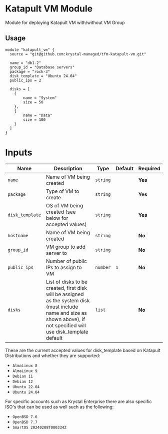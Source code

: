 # Katapult VM Module
Module for deploying Katapult VM with/without VM Group

## Usage

```hcl
module "katapult_vm" {
  source = "git@github.com:krystal-managed/tfm-katapult-vm.git"

  name = "db1-2"
  group_id = "Database servers"
  package = "rock-3"
  disk_template = "Ubuntu 24.04"
  public_ips = 2

  disks = [
    {
        name = "System"
        size = 50
    },
    {
        name = "Data"
        size = 100
    }
  ]
}
```
# Inputs

| Name            | Description                                                  | Type          | Default | Required |
|-----------------|--------------------------------------------------------------|---------------|---------|----------|
| `name`          | Name of VM being created                                     | `string`      |         | **Yes**  |
| `package`       | Type of VM to create                                         | `string`      |         | **Yes**  |
| `disk_template` | OS of VM being created (see below for accepted values)       | `string`      |         | **Yes**  |
| `hostname`      | Name of VM being created                                     | `string`      |         | **No**   |
| `group_id`      | VM group to add server to                                    | `string`      |         | **No**   |
| `public_ips`    | Number of public IPs to assign to VM                         | `number`      | `1`     | **No**   |
| `disks`         | List of disks to be created, first disk will be assigned as the system disk (must include name and size as shown above), if not specified will use disk_template default | `list`  |      | **No**       |

These are the current accepted values for disk_template based on Katapult Distributions and whether they are supported:
- `AlmaLinux 8`
- `AlmaLinux 9`
- `Debian 11`
- `Debian 12`
- `Ubuntu 22.04`
- `Ubuntu 24.04`

For specific accounts such as Krystal Enterprise there are also specific ISO's that can be used as well such as the following:

- `OpenBSD 7.6`
- `OpenBSD 7.7`
- `SmartOS 20240208T000334Z`
